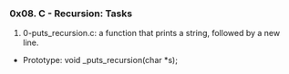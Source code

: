 ### 0x08. C - Recursion: Tasks

1. 0-puts_recursion.c: a function that prints a string, followed by a new line.

 - Prototype: void _puts_recursion(char *s);
